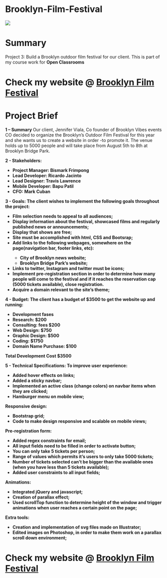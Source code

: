 # Brooklyn-Film-Festival

<img src = "https://i.imgur.com/t7O15lU.png">

<h1> Summary </h1>

<p>Project 3: Build a Brooklyn outdoor film festival for our client. This is part of my course work for <strong> Open Classrooms </strong> </p>

<h1> Check my website @ <a href="https://ricardojacinto.github.io/brooklynFilmFestivalFinal/"> Brooklyn Film Festival </a>  </h1>

<h1> Project Brief </h1>

<strong> 1 – Summary </strong>
Our client, Jennifer Viala, Co founder of Brooklyn Vibes events CO decided to organize the Brooklyn’s Outdoor Film Festival for this year and she wants us to create a website in order -to promote it.
The venue holds up to 5000 people and will take place from August 5th to 8th at Brooklyn Bridge Park. 


<strong>2 - Stakeholders: </stong>
<ul> 
	<li> Project Manager: Bismark Frimpong </li>
	<li> Lead Developer: Ricardo Jacinto </li>
	<li> Lead Designer: Travis Lawrence </li>
	<li> Mobile Developer: Bapu Patil </li>
	<li> CFO: Mark Cuban </li>
</ul>

<strong> 3 - Goals: </strong>
The client wishes to implement the following goals throughout the project:
<ul>
   <li>Film selection needs to appeal to all audiences;</li>
   <li>Display information about the festival, showcased films and regularly published news or announcements;</li>
   <li>Display that shows are free;</li>
   <li>Site must be accomplished with html, CSS and Bootsrap;</li>
   <li>Add links to the following webpages, somewhere on the page(navigation bar, footer links, etc):</li> 	
   <ul>
	   <li>City of Brooklyn news website; </li>
	   <li>Brooklyn Bridge Park’s website; </li>
   </ul>
   <li>Links to twitter, Instagram and twitter must be icons;</li>
   <li>Implement pre-registration section in order to determine how many people will come to the festival and if it reaches the reservation cap (5000 tickets available), close registration.</li>
   <li>Acquire a domain relevant to the site’s theme;</li>
</ul>
<strong> 4 - Budget:  </strong>
The client has a budget of $3500 to get the website up and running:
<ul>
	<li>Development	fases </li>
	<li>Research: $200 </li>	
	<li>Consulting: fees $200 </li>	
	<li>Web Design: $750 </li>	
	<li>Graphic Design: $500 </li>	
	<li>Coding: $1750 </li>	
	<li>Domain Name Purchase: $100 </li>	
</ul>		
Total Development Cost	$3500	

<strong> 5 - Technical Specifications: </strong>
To improve user experience:
<ul>
<li>Added hover effects on links;</li>
<li>Added a sticky navbar;</li>
<li>Implemented an active class (change colors) on navbar items when they are clicked;</li>
<li>Hamburger menu on mobile view;</li>
</ul>
Responsive design:
<ul>
<li>Bootstrap grid;</li>
<li>Code to make design responsive and scalable on mobile views;</li>
</ul>
Pre-registration form:
<ul>
<li>Added regex constraints for email;</li>
<li>All input fields need to be filled in order to activate button;</li>
<li>You can only take 5 tickets per person;</li>
<li>Range of values which permits it’s users to only take 5000 tickets;</li>
<li>Number of tickets selected can’t be bigger than the available ones (when you have less than 5 tickets available);</li>
<li> Added user constraints to all input fields;</li>
</ul>
Animations:
<ul>
<li>Integrated jQuery and javascript;</li>
<li> Creation of parallax effect; </li>
<li>Used scrollTop function to determine height of the window and trigger animations when user reaches a certain point on the page;</li>

</ul>
Extra tools:
<ul>
<li>Creation and implementation of svg files made on Illustrator; </li>
<li> Edited images on Photoshop, in order to make them work on a parallax scroll down environment;</li>
</ul>
	
<h1> Check my website @ <a href="https://ricardojacinto.github.io/brooklynFilmFestivalFinal/"> Brooklyn Film Festival </a>  </h1>

